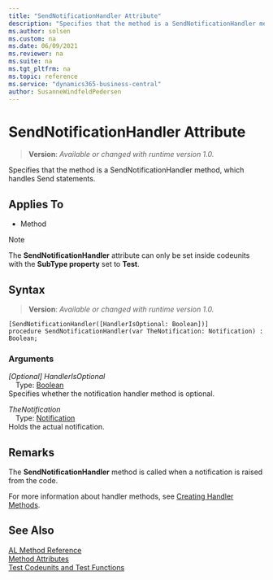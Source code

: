 ```yaml
---
title: "SendNotificationHandler Attribute"
description: "Specifies that the method is a SendNotificationHandler method, which handles Send statements."
ms.author: solsen
ms.custom: na
ms.date: 06/09/2021
ms.reviewer: na
ms.suite: na
ms.tgt_pltfrm: na
ms.topic: reference
ms.service: "dynamics365-business-central"
author: SusanneWindfeldPedersen
---
```

[//]: # (START>DO_NOT_EDIT)
[//]: # (IMPORTANT:Do not edit any of the content between here and the END>DO_NOT_EDIT.)
[//]: # (Any modifications should be made in the .xml files in the ModernDev repo.)

# SendNotificationHandler Attribute
> **Version**: _Available or changed with runtime version 1.0._

Specifies that the method is a SendNotificationHandler method, which handles Send statements.


## Applies To

- Method

> [!NOTE]
> The **SendNotificationHandler** attribute can only be set inside codeunits with the **SubType property** set to **Test**.

## Syntax

> **Version**: _Available or changed with runtime version 1.0._

```
[SendNotificationHandler([HandlerIsOptional: Boolean])]
procedure SendNotificationHandler(var TheNotification: Notification) : Boolean;
```

### Arguments
*[Optional] HandlerIsOptional*  
&emsp;Type: [Boolean](../methods-auto/boolean/boolean-data-type.md)  
Specifies whether the notification handler method is optional.


*TheNotification*  
&emsp;Type: [Notification](../methods-auto/notification/notification-data-type.md)  
Holds the actual notification.


[//]: # (IMPORTANT: END>DO_NOT_EDIT)

## Remarks

The **SendNotificationHandler** method is called when a notification is raised from the code.

For more information about handler methods, see [Creating Handler Methods](../devenv-creating-handler-methods.md).

## See Also

[AL Method Reference](../methods-auto/library.md)  
[Method Attributes](devenv-method-attributes.md)  
[Test Codeunits and Test Functions](../devenv-test-codeunits-and-test-methods.md)
